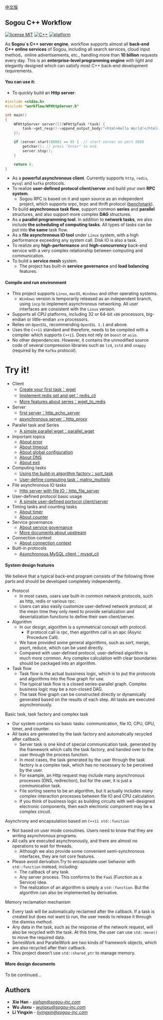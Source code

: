 [中文版](README.md)

## Sogou C++ Workflow
[![license MIT](https://img.shields.io/badge/License-Apache-yellow.svg)](https://git.sogou-inc.com/wujiaxu/Filter/blob/master/LICENSE)
[![C++](https://img.shields.io/badge/language-c++-red.svg)](https://en.cppreference.com/)
[![platform](https://img.shields.io/badge/platform-linux%20%7C%20macos-lightgrey.svg)](#%E9%A1%B9%E7%9B%AE%E7%9A%84%E4%B8%80%E4%BA%9B%E8%AE%BE%E8%AE%A1%E7%89%B9%E7%82%B9)

As **Sogou`s C++ server engine**, workflow supports almost all **back-end C++ online services** of Sogou, including all search services, cloud input method，online advertisements, etc., handling more than **10 billion** requests every day. This is an **enterprise-level programming engine** with light and elegantly designed which can satisfy most C++ back-end development requirements.

#### You can use it:
* To quickly build an **Http server**:
~~~cpp
#include <stdio.h>
#include "workflow/WFHttpServer.h"

int main()
{
    WFHttpServer server([](WFHttpTask *task) {
        task->get_resp()->append_output_body("<html>Hello World!</html>");
    });

    if (server.start(8888) == 0) {  // start server on port 8888
        getchar(); // press "Enter" to end.
        server.stop();
    }

    return 0;
}
~~~
* As a **powerful asynchronous client**. Currently supports ``http``, ``redis``, ``mysql`` and ``kafka`` protocols.
* To realize **user-defined protocol client/server** and build your own **RPC system**.
  * Sogou RPC is based on it and open source as an independent project, which supports srpc, brpc and thrift protocol ([benchmark](https://github.com/holmes1412/sogou-rpc-benchmark)).
* To build **asynchronous task flow**, support common **series** and **parallel** structures, and also support more complex **DAG** structures.
* As a **parallel programming tool**. In addition to **network tasks**, we also include **the scheduling of computing tasks**. All types of tasks can be put into **the same** task flow.
* As a **file asynchronous IO tool** under ``Linux`` system, with a high performance exceeding any system call. Disk IO is also a task.
* To realize any **high-performance** and **high-concurrency** back-end service with a very complex relationship between computing and communication.
* To build a **service mesh** system.
  * The project has built-in **service governance** and **load balancing** features.

#### Compile and run environment

* This project supports ``Linux``, ``macOS``, ``Windows`` and other operating systems.
  * ``Windows`` version is temporarily released as an independent branch, using ``iocp`` to implement asynchronous networking. All user interfaces are consistent with the ``Linux`` version.
* Supports all CPU platforms, including 32 or 64-bit ``x86`` processors, big-endian or little-endian ``arm`` processors.
* Relies on ``OpenSSL``, recommending ``OpenSSL 1.1`` and above.
* Uses the ``C++11`` standard and therefore, needs to be compiled with a compiler which supports ``C++11``. Does not rely on ``boost`` or ``asio``.
* No other dependencies. However, it contains the unmodified source code of several compression libraries such as ``lz4``, ``zstd`` and ``snappy`` (required by the ``Kafka`` protocol).

# Try it!
  * Client
    * [Create your first task：wget](docs/tutorial-01-wget.md)
    * [Implement redis set and get：redis_cli](docs/tutorial-02-redis_cli.md)
    * [More features about series：wget_to_redis](docs/tutorial-03-wget_to_redis.md)
  * Server
    * [first server：http_echo_server](docs/tutorial-04-http_echo_server.md)
    * [asynchronous server：http_proxy](docs/tutorial-05-http_proxy.md)
  * Parallel task and Series　
    * [A simple parallel wget：parallel_wget](docs/tutorial-06-parallel_wget.md)
  * Important topics
    * [About error](docs/about-error.md)
    * [About timeout](docs/about-timeout.md)
    * [About global configuration](docs/about-config.md)
    * [About DNS](docs/about-dns.md)
    * [About exit](docs/about-exit.md)
  * Computing tasks
    * [Using the build-in algorithm factory：sort_task](docs/tutorial-07-sort_task.md)
    * [User-define computing task：matrix_multiply](docs/tutorial-08-matrix_multiply.md)
  * File asynchronous IO tasks
    * [Http server with file IO：http_file_server](docs/tutorial-09-http_file_server.md)
  * User-defined protocol basic usage
    * [A simple user-defined portocol client/server](docs/tutorial-10-user_defined_protocol.md)
  * Timing tasks and counting tasks
    * [About timer](docs/about-timer.md)
    * [About counter](docs/about-counter.md)
  * Service governance
    * [About service governance](docs/about-service-management.md)
    * [More documents about upstream](docs/about-upstream.md)
  * Connection context
    * [About connection context](docs/about-connection-context.md)
  * Built-in protocols
    * [Asynchronous MySQL client：mysql_cli](docs/tutorial-12-mysql_cli.md)

#### System design features

We believe that a typical back-end program consists of the following three parts and should be developed completely independently.
* Protocol
  * In most cases, users use built-in common network protocols, such as http, redis or various rpc.
  * Users can also easily customize user-defined network protocol,  at the mean time they only need to provide serialization and deserialization functions to define their own client/server.
* Algorithm
  * In our design, algorithm is a symmetrical concept with protocol.
    * If protocol call is rpc, then algorithm call is an apc (Async Procedure Call).
  * We have provided some general algorithms, such as sort, merge, psort, reduce, which can be used directly.
  * Compared with user-defined protocol, user-defined algorithm is much more common. Any complex calculation with clear boundaries should be packaged into an algorithm.
* Task flow
  * Task flow is the actual bussiness logic, which is to put the protocols and algorithms into the flow graph for use.
  * The typical task flow is a closed series-parallel graph. Complex business logic may be a non-closed DAG.
  * The task flow graph can be constructed directly or dynamically generated based on the results of each step. All tasks are executed asynchronously.

Basic task, task factory and complex task
* Our system contains six basic tasks: communication, file IO, CPU, GPU, timer, and counter.
* All tasks are generated by the task factory and automatically recycled after callback.
  * Server task is one kind of special communication task, generated by the framework which calls the task factory, and handed over to the user through the process function.
  * In most cases, the task generated by the user through the task factory is a complex task, which has no necessary to be perceived by the user.
  * For example, an Http request may include many asynchronous processes (DNS, redirection), but for the user, it is just a communication task.
  * File sorting seems to be an algorithm, but it actually includes many complex interaction processes between file IO and CPU calculation.
  * If you think of business logic as building circuits with well-designed electronic components, then each electronic component may be a complex circuit.

Asynchrony and encapsulation based on ``C++11 std::function``

* Not based on user mode coroutines. Users need to know that they are writing asynchronous programs.
* All calls are executed asynchronously, and there are almost no operations to wait for threads.
  * Although we also provide some convenient semi-synchronous interfaces, they are not core features.
* Please avoid derivation.Try to encapsulate user behavior with ``std::function`` instead, including:
  * The callback of any task.
  * Any server process. This conforms to the ``FaaS`` (Function as a Service) idea.
  * The realization of an algorithm is simply a ``std::function``. But the algorithm can also be implemented by derivative.

Memory reclamation mechanism
* Every task will be automatically reclaimed after the callback. If a task is created but does not want to run, the user needs to release it through the dismiss method.
* Any data in the task, such as the response of the network request, will also be recycled with the task. At this time, the user can use ``std::move()`` to move the required data.
* SeriesWork and ParallelWork are two kinds of framework objects, which are also recycled after their callback.
* This project doesn’t use ``std::shared_ptr`` to manage memory.

#### More design documents
To be continued...

## Authors

* **Xie Han** - *[xiehan@sogou-inc.com](mailto:xiehan@sogou-inc.com)*
* **Wu Jiaxu** - *[wujiaxu@sogou-inc.com](mailto:wujiaxu@sogou-inc.com)*
* **Li Yingxin** - *[liyingxin@sogou-inc.com](mailto:liyingxin@sogou-inc.com)*
